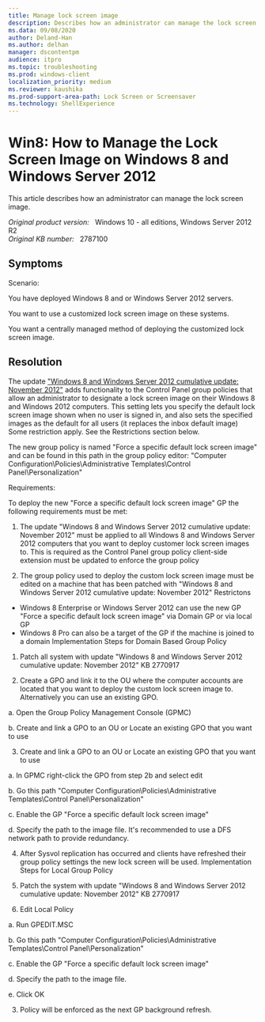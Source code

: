 ```yaml
---
title: Manage lock screen image
description: Describes how an administrator can manage the lock screen image.
ms.data: 09/08/2020
author: Deland-Han
ms.author: delhan
manager: dscontentpm
audience: itpro
ms.topic: troubleshooting
ms.prod: windows-client
localization_priority: medium
ms.reviewer: kaushika
ms.prod-support-area-path: Lock Screen or Screensaver
ms.technology: ShellExperience
---
```

# Win8: How to Manage the Lock Screen Image on Windows 8 and Windows Server 2012

This article describes how an administrator can manage the lock screen image.

_Original product version:_ &nbsp; Windows 10 - all editions, Windows Server 2012 R2  
_Original KB number:_ &nbsp; 2787100

## Symptoms

Scenario:

You have deployed Windows 8 and or Windows Server 2012 servers.

You want to use a customized lock screen image on these systems.

You want a centrally managed method of deploying the customized lock screen image.

## Resolution

The update ["Windows 8 and Windows Server 2012 cumulative update: November 2012"](https://support.microsoft.com/help/2770917) adds functionality to the Control Panel group policies that allow an administrator to designate a lock screen image on their Windows 8 and Windows 2012 computers. This setting lets you specify the default lock screen image shown when no user is signed in, and also sets the specified images as the default for all users (it replaces the inbox default image) Some restriction apply. See the Restrictions section below.

The new group policy is named "Force a specific default lock screen image" and can be found in this path in the group policy editor: "Computer Configuration\Policies\Administrative Templates\Control Panel\Personalization"

Requirements:

To deploy the new "Force a specific default lock screen image" GP the following requirements must be met:


1. The update "Windows 8 and Windows Server 2012 cumulative update: November 2012" must be applied to all Windows 8 and Windows Server 2012 computers that you want to deploy customer lock screen images to. This is required as the Control Panel group policy client-side extension must be updated to enforce the group policy

2. The group policy used to deploy the custom lock screen image must be edited on a machine that has been patched with "Windows 8 and Windows Server 2012 cumulative update: November 2012"
 Restrictons 
- Windows 8 Enterprise or Windows Server 2012 can use the new GP "Force a specific default lock screen image" via Domain GP or via local GP
- Windows 8 Pro can also be a target of the GP if the machine is joined to a domain
 Implementation Steps for Domain Based Group Policy  

1. Patch all system with update "Windows 8 and Windows Server 2012 cumulative update: November 2012" KB 2770917

2. Create a GPO and link it to the OU where the computer accounts are located that you want to deploy the custom lock screen image to. Alternatively you can use an existing GPO.

a. Open the Group Policy Management Console (GPMC)

b. Create and link a GPO to an OU or Locate an existing GPO that you want to use

3. Create and link a GPO to an OU or Locate an existing GPO that you want to use

a. In GPMC right-click the GPO from step 2b and select edit

b. Go this path "Computer Configuration\Policies\Administrative Templates\Control Panel\Personalization"

c. Enable the GP "Force a specific default lock screen image"

d. Specify the path to the image file. It's recommended to use a DFS network path to provide redundancy.

4. After Sysvol replication has occurred and clients have refreshed their group policy settings the new lock screen will be used. Implementation Steps for Local Group Policy 

1. Patch the system with update "Windows 8 and Windows Server 2012 cumulative update: November 2012" KB 2770917

2. Edit Local Policy

a. Run GPEDIT.MSC 

b. Go this path "Computer Configuration\Policies\Administrative Templates\Control Panel\Personalization"

c. Enable the GP "Force a specific default lock screen image"

d. Specify the path to the image file. 

e. Click OK 

3. Policy will be enforced as the next GP background refresh.
